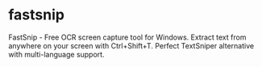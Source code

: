 # fastsnip
FastSnip - Free OCR screen capture tool for Windows. Extract text from anywhere on your screen with Ctrl+Shift+T. Perfect TextSniper alternative with multi-language support.
